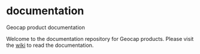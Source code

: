 # documentation
Geocap product documentation

Welcome to the documentation repository for Geocap products. Please visit the [wiki](https://github.com/geocapas/documentation/wiki) to read the documentation.


